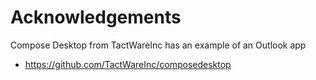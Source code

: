# Acknowledgements

Compose Desktop from TactWareInc has an example of an Outlook app

- https://github.com/TactWareInc/composedesktop